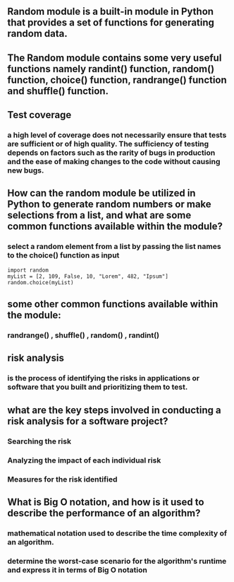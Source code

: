 ## Random module is a built-in module in Python that provides a set of functions for generating random data.
## The Random module contains some very useful functions namely randint() function, random() function, choice() function, randrange() function and shuffle() function.

## Test coverage
### a high level of coverage does not necessarily ensure that tests are sufficient or of high quality. The sufficiency of testing depends on factors such as the rarity of bugs in production and the ease of making changes to the code without causing new bugs.


## How can the random module be utilized in Python to generate random numbers or make selections from a list, and what are some common functions available within the module?

### select a random element from a list  by passing the list names to the choice() function as input 
    import random
    myList = [2, 109, False, 10, "Lorem", 482, "Ipsum"]
    random.choice(myList)

## some other common functions available within the module:
### randrange() , shuffle() , random() , randint()

## risk analysis
### is the process of identifying the risks in applications or software that you built and prioritizing them to test.

## what are the key steps involved in conducting a risk analysis for a software project?

### Searching the risk
### Analyzing the impact of each individual risk
### Measures for the risk identified

## What is Big O notation, and how is it used to describe the performance of an algorithm?
### mathematical notation used to describe the time complexity of an algorithm.
### determine the worst-case scenario for the algorithm's runtime and express it in terms of Big O notation